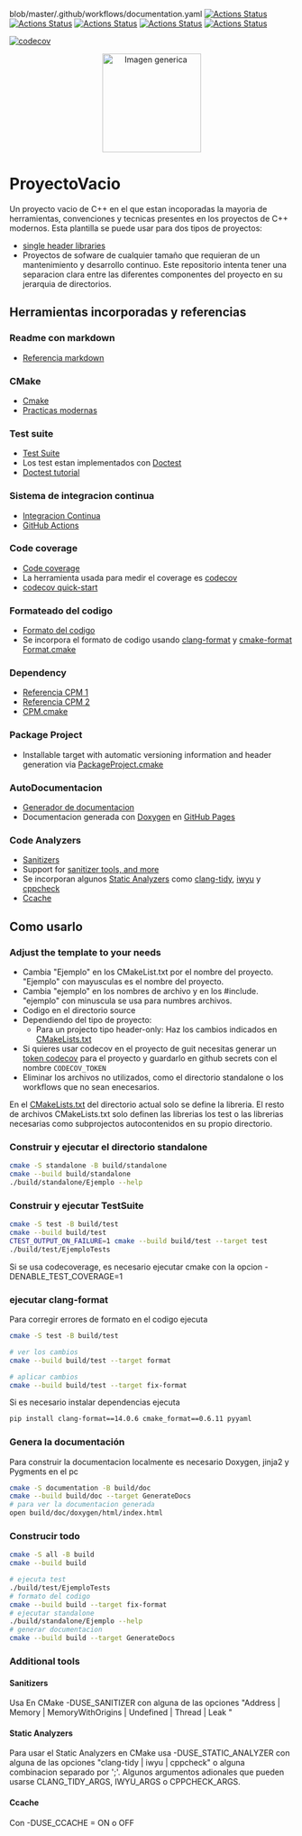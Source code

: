 [//]: # (Esto  es un comentario en markdown)
[//]: # (Esto enlaces indica el estado de testeo del codigo para los diferentes sistemas operativos. Mirar [GitHub Actions])
blob/master/.github/workflows/documentation.yaml
[![Actions Status](https://github.com/peterm-m/ProyectoVacio/workflows/MacOS/badge.svg)](https://github.com/peterm-m/ProyectoVacio/actions)
[![Actions Status](https://github.com/peterm-m/ProyectoVacio/workflows/Windows/badge.svg)](https://github.com/peterm-m/ProyectoVacio/actions)
[![Actions Status](https://github.com/peterm-m/ProyectoVacio/workflows/Ubuntu/badge.svg)](https://github.com/peterm-m/ProyectoVacio/actions)
[![Actions Status](https://github.com/peterm-m/ProyectoVacio/workflows/Style/badge.svg)](https://github.com/peterm-m/ProyectoVacio/actions)
[![Actions Status](https://github.com/peterm-m/ProyectoVacio/workflows/Install/badge.svg)](https://github.com/peterm-m/ProyectoVacio/actions)

[//]: # (Este enlaces es para mostrar las metricas resultates de coverage. Indica que pocentaje del codigo ha sido testeado con el conjunto de test actuales. Mirar las referencias de Code coverage)
[![codecov](https://codecov.io/gh/TheLartians/ModernCppStarter/branch/master/graph/badge.svg)](https://codecov.io/gh/TheLartians/ModernCppStarter)

[//]: # (Logo)
<p align="center">
  <img src="https://pbs.twimg.com/profile_images/1479510722149294082/cKKOSG6p_400x400.png" height="175" width="auto" title="Imagen generica" />
</p>

# ProyectoVacio
Un proyecto vacio de C++ en el que estan incoporadas la mayoria de herramientas, convenciones y tecnicas presentes en los proyectos de C++ modernos.
Esta plantilla se puede usar para dos tipos de proyectos:
- [single header libraries](https://en.wikipedia.org/wiki/Header-only)
- Proyectos de sofware de cualquier tamaño que requieran de un mantenimiento y desarrollo continuo.
Este repositorio intenta tener una separacion clara entre las diferentes componentes del proyecto en su jerarquia de directorios.

## Herramientas incorporadas y referencias

### Readme con markdown
- [Referencia markdown](https://daringfireball.net/projects/markdown/)
### CMake
- [Cmake](https://medium.com/@digit.sensitivee/your-start-with-cmake-as-simple-as-it-can-get-4b1c020d4360)
- [Practicas modernas](https://pabloariasal.github.io/2018/02/19/its-time-to-do-cmake-right/)
### Test suite
- [Test Suite](https://en.wikipedia.org/wiki/Test_suite)
- Los test estan implementados con [Doctest](https://github.com/doctest/doctest)
- [Doctest tutorial](https://github.com/doctest/doctest/blob/master/doc/markdown/tutorial.md)
### Sistema de integracion continua
- [Integracion Continua](https://en.wikipedia.org/wiki/Continuous_integration)
- [GitHub Actions](https://help.github.com/en/actions/)
### Code coverage
- [Code coverage](https://en.wikipedia.org/wiki/Code_coverage)
- La herramienta usada para medir el coverage es [codecov](https://codecov.io)
- [codecov quick-start](https://docs.codecov.io/docs/quick-start)
### Formateado del codigo
- [Formato del codigo](https://www.packtpub.com/en-in/product/clean-code-in-python-1-9781788835831/chapter/introduction-code-formatting-and-tools)
- Se incorpora el formato de codigo usando [clang-format](https://clang.llvm.org/docs/ClangFormat.html) y [cmake-format](https://github.com/cheshirekow/cmake_format) [Format.cmake](https://github.com/TheLartians/Format.cmake)
### Dependency
- [Referencia CPM 1](https://medium.com/swlh/cpm-an-awesome-dependency-manager-for-c-with-cmake-3c53f4376766)
- [Referencia CPM 2](https://ibob.bg/blog/2020/01/13/cmake-package-management/)
- [CPM.cmake](https://github.com/TheLartians/CPM.cmake)
### Package Project
- Installable target with automatic versioning information and header generation via [PackageProject.cmake](https://github.com/TheLartians/PackageProject.cmake)
### AutoDocumentacion
- [Generador de documentacion](https://en.wikipedia.org/wiki/Documentation_generator)
- Documentacion generada con [Doxygen](https://www.doxygen.nl) en [GitHub Pages](https://pages.github.com)
### Code Analyzers
- [Sanitizers](https://github.com/google/sanitizers/wiki)
- Support for [sanitizer tools, and more](#additional-tools)
- Se incorporan algunos [Static Analyzers](https://en.wikipedia.org/wiki/Static_program_analysis) como  [clang-tidy](https://clang.llvm.org/extra/clang-tidy/), [iwyu](https://include-what-you-use.org/) y [cppcheck](https://en.wikipedia.org/wiki/Cppcheck)
- [Ccache](https://ccache.dev/)


## Como usarlo

### Adjust the template to your needs

- Cambia "Ejemplo" en los CMakeList.txt por el nombre del proyecto. "Ejemplo" con mayusculas es el nombre del proyecto. 
- Cambia "ejemplo" en los nombres de archivo y en los #include. "ejemplo" con minuscula se usa para numbres archivos.
- Codigo en el directorio source
- Dependiendo del tipo de proyecto:
  - Para un projecto tipo header-only: Haz los cambios indicados en [CMakeLists.txt](CMakeLists.txt)
- Si quieres usar codecov en el proyecto de guit necesitas generar un [token codecov](https://docs.codecov.io/docs/quick-start) para el proyecto y guardarlo en github secrets con el nombre `CODECOV_TOKEN`
- Eliminar los archivos no utilizados, como el directorio standalone o los workflows que no sean enecesarios. 

En el [CMakeLists.txt](CMakeLists.txt) del directorio actual solo se define la libreria. El resto de archivos CMakeLists.txt  solo definen las librerias los test o las librerias necesarias como subprojectos autocontenidos en su propio directorio.

### Construir y ejecutar el directorio standalone

```bash
cmake -S standalone -B build/standalone
cmake --build build/standalone
./build/standalone/Ejemplo --help
```

### Construir y ejecutar TestSuite

```bash
cmake -S test -B build/test
cmake --build build/test
CTEST_OUTPUT_ON_FAILURE=1 cmake --build build/test --target test
./build/test/EjemploTests
```

Si se usa codecoverage, es necesario ejecutar cmake con la opcion -DENABLE_TEST_COVERAGE=1

### ejecutar clang-format

Para corregir errores de formato en el codigo  ejecuta 

```bash
cmake -S test -B build/test

# ver los cambios
cmake --build build/test --target format

# aplicar cambios
cmake --build build/test --target fix-format
```

Si es necesario instalar dependencias ejecuta 

```bash
pip install clang-format==14.0.6 cmake_format==0.6.11 pyyaml
```

### Genera la documentación

Para construir la documentacion localmente es necesario Doxygen, jinja2 y Pygments en el pc

```bash
cmake -S documentation -B build/doc
cmake --build build/doc --target GenerateDocs
# para ver la documentacion generada
open build/doc/doxygen/html/index.html
```

### Construcir todo

```bash
cmake -S all -B build
cmake --build build

# ejecuta test
./build/test/EjemploTests
# formato del codigo
cmake --build build --target fix-format
# ejecutar standalone
./build/standalone/Ejemplo --help
# generar documentacion
cmake --build build --target GenerateDocs
```

### Additional tools

#### Sanitizers

Usa En CMake -DUSE_SANITIZER con alguna de las opciones "Address | Memory | MemoryWithOrigins | Undefined | Thread | Leak " 

#### Static Analyzers

Para usar el Static Analyzers en CMake usa -DUSE_STATIC_ANALYZER con alguna de las opciones "clang-tidy | iwyu | cppcheck" o alguna combinacion separado por  ';'. Algunos argumentos adionales que pueden usarse CLANG_TIDY_ARGS, IWYU_ARGS o CPPCHECK_ARGS.

#### Ccache

Con -DUSE_CCACHE = ON o OFF
